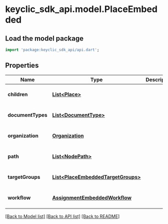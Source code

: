 # keyclic_sdk_api.model.PlaceEmbedded

## Load the model package
```dart
import 'package:keyclic_sdk_api/api.dart';
```

## Properties
Name | Type | Description | Notes
------------ | ------------- | ------------- | -------------
**children** | [**List&lt;Place&gt;**](Place.md) |  | [optional] [default to []]
**documentTypes** | [**List&lt;DocumentType&gt;**](DocumentType.md) |  | [optional] [default to []]
**organization** | [**Organization**](Organization.md) |  | [optional] [default to null]
**path** | [**List&lt;NodePath&gt;**](NodePath.md) |  | [optional] [default to []]
**targetGroups** | [**List&lt;PlaceEmbeddedTargetGroups&gt;**](PlaceEmbeddedTargetGroups.md) |  | [optional] [default to []]
**workflow** | [**AssignmentEmbeddedWorkflow**](AssignmentEmbeddedWorkflow.md) |  | [optional] [default to null]

[[Back to Model list]](../README.md#documentation-for-models) [[Back to API list]](../README.md#documentation-for-api-endpoints) [[Back to README]](../README.md)


